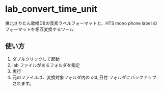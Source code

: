 # lab_convert_time_unit

東北きりたん歌唱DBの音素ラベルフォーマットと、HTS mono phone label のフォーマットを相互変換するツール

## 使い方

1. ダブルクリックして起動
2. lab ファイルがあるフォルダを指定
3. 実行
4. 元のファイルは、変換対象フォルダ内の old_日付 フォルダにバックアップされます。